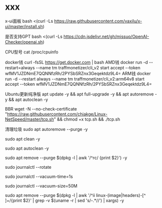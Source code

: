 # xxx
x-ui面板
bash <(curl -Ls https://raw.githubusercontent.com/vaxilu/x-ui/master/install.sh)

是否支持GPT
bash <(curl -Ls https://cdn.jsdelivr.net/gh/missuo/OpenAI-Checker/openai.sh)

CPU型号
cat /proc/cpuinfo

docker钱
curl -fsSL https://get.docker.com | bash
AMD钱
docker run -d --restart=always --name tm traffmonetizer/cli_v2 start accept --token wfMV1JZDNmE7QQNNfzRh/2PYSbSRZnx3Geqektdz9L4=
ARM钱
docker run -d --restart always --name tm traffmonetizer/cli_v2:arm64v8 start accept --token wfMV1JZDNmE7QQNNfzRh/2PYSbSRZnx3Geqektdz9L4= 

Ubuntu更新纯净版
apt update -y && apt full-upgrade -y && apt autoremove -y && apt autoclean -y

BBR
wget -N --no-check-certificate "https://raw.githubusercontent.com/chiakge/Linux-NetSpeed/master/tcp.sh" && chmod +x tcp.sh && ./tcp.sh

清理垃圾
sudo apt autoremove --purge -y

sudo apt clean -y

sudo apt autoclean -y

sudo apt remove --purge $(dpkg -l | awk '/^rc/ {print $2}') -y

sudo journalctl --rotate

sudo journalctl --vacuum-time=1s

sudo journalctl --vacuum-size=50M

sudo apt remove --purge $(dpkg -l | awk '/^ii linux-(image|headers)-[^ ]+/{print $2}' | grep -v $(uname -r | sed 's/-.*//') | xargs) -y


